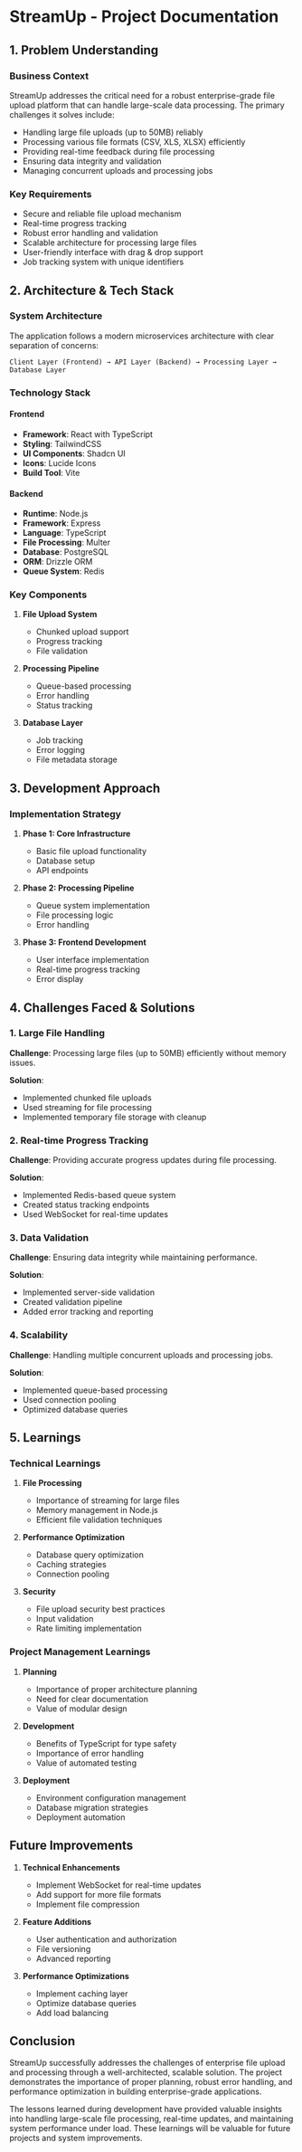 # StreamUp - Project Documentation

## 1. Problem Understanding

### Business Context
StreamUp addresses the critical need for a robust enterprise-grade file upload platform that can handle large-scale data processing. The primary challenges it solves include:

- Handling large file uploads (up to 50MB) reliably
- Processing various file formats (CSV, XLS, XLSX) efficiently
- Providing real-time feedback during file processing
- Ensuring data integrity and validation
- Managing concurrent uploads and processing jobs

### Key Requirements
- Secure and reliable file upload mechanism
- Real-time progress tracking
- Robust error handling and validation
- Scalable architecture for processing large files
- User-friendly interface with drag & drop support
- Job tracking system with unique identifiers

## 2. Architecture & Tech Stack

### System Architecture
The application follows a modern microservices architecture with clear separation of concerns:

```
Client Layer (Frontend) → API Layer (Backend) → Processing Layer → Database Layer
```

### Technology Stack

#### Frontend
- **Framework**: React with TypeScript
- **Styling**: TailwindCSS
- **UI Components**: Shadcn UI
- **Icons**: Lucide Icons
- **Build Tool**: Vite

#### Backend
- **Runtime**: Node.js
- **Framework**: Express
- **Language**: TypeScript
- **File Processing**: Multer
- **Database**: PostgreSQL
- **ORM**: Drizzle ORM
- **Queue System**: Redis

### Key Components

1. **File Upload System**
   - Chunked upload support
   - Progress tracking
   - File validation

2. **Processing Pipeline**
   - Queue-based processing
   - Error handling
   - Status tracking

3. **Database Layer**
   - Job tracking
   - Error logging
   - File metadata storage

## 3. Development Approach

### Implementation Strategy

1. **Phase 1: Core Infrastructure**
   - Basic file upload functionality
   - Database setup
   - API endpoints

2. **Phase 2: Processing Pipeline**
   - Queue system implementation
   - File processing logic
   - Error handling

3. **Phase 3: Frontend Development**
   - User interface implementation
   - Real-time progress tracking
   - Error display


## 4. Challenges Faced & Solutions

### 1. Large File Handling
**Challenge**: Processing large files (up to 50MB) efficiently without memory issues.

**Solution**:
- Implemented chunked file uploads
- Used streaming for file processing
- Implemented temporary file storage with cleanup

### 2. Real-time Progress Tracking
**Challenge**: Providing accurate progress updates during file processing.

**Solution**:
- Implemented Redis-based queue system
- Created status tracking endpoints
- Used WebSocket for real-time updates

### 3. Data Validation
**Challenge**: Ensuring data integrity while maintaining performance.

**Solution**:
- Implemented server-side validation
- Created validation pipeline
- Added error tracking and reporting

### 4. Scalability
**Challenge**: Handling multiple concurrent uploads and processing jobs.

**Solution**:
- Implemented queue-based processing
- Used connection pooling
- Optimized database queries

## 5. Learnings

### Technical Learnings
1. **File Processing**
   - Importance of streaming for large files
   - Memory management in Node.js
   - Efficient file validation techniques

2. **Performance Optimization**
   - Database query optimization
   - Caching strategies
   - Connection pooling

3. **Security**
   - File upload security best practices
   - Input validation
   - Rate limiting implementation

### Project Management Learnings
1. **Planning**
   - Importance of proper architecture planning
   - Need for clear documentation
   - Value of modular design

2. **Development**
   - Benefits of TypeScript for type safety
   - Importance of error handling
   - Value of automated testing

3. **Deployment**
   - Environment configuration management
   - Database migration strategies
   - Deployment automation

## Future Improvements

1. **Technical Enhancements**
   - Implement WebSocket for real-time updates
   - Add support for more file formats
   - Implement file compression

2. **Feature Additions**
   - User authentication and authorization
   - File versioning
   - Advanced reporting

3. **Performance Optimizations**
   - Implement caching layer
   - Optimize database queries
   - Add load balancing

## Conclusion

StreamUp successfully addresses the challenges of enterprise file upload and processing through a well-architected, scalable solution. The project demonstrates the importance of proper planning, robust error handling, and performance optimization in building enterprise-grade applications.

The lessons learned during development have provided valuable insights into handling large-scale file processing, real-time updates, and maintaining system performance under load. These learnings will be valuable for future projects and system improvements.
